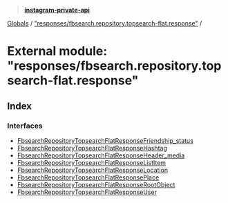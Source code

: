 > **[instagram-private-api](../README.md)**

[Globals](../README.md) / ["responses/fbsearch.repository.topsearch-flat.response"](_responses_fbsearch_repository_topsearch_flat_response_.md) /

# External module: "responses/fbsearch.repository.topsearch-flat.response"

## Index

### Interfaces

* [FbsearchRepositoryTopsearchFlatResponseFriendship_status](../interfaces/_responses_fbsearch_repository_topsearch_flat_response_.fbsearchrepositorytopsearchflatresponsefriendship_status.md)
* [FbsearchRepositoryTopsearchFlatResponseHashtag](../interfaces/_responses_fbsearch_repository_topsearch_flat_response_.fbsearchrepositorytopsearchflatresponsehashtag.md)
* [FbsearchRepositoryTopsearchFlatResponseHeader_media](../interfaces/_responses_fbsearch_repository_topsearch_flat_response_.fbsearchrepositorytopsearchflatresponseheader_media.md)
* [FbsearchRepositoryTopsearchFlatResponseListItem](../interfaces/_responses_fbsearch_repository_topsearch_flat_response_.fbsearchrepositorytopsearchflatresponselistitem.md)
* [FbsearchRepositoryTopsearchFlatResponseLocation](../interfaces/_responses_fbsearch_repository_topsearch_flat_response_.fbsearchrepositorytopsearchflatresponselocation.md)
* [FbsearchRepositoryTopsearchFlatResponsePlace](../interfaces/_responses_fbsearch_repository_topsearch_flat_response_.fbsearchrepositorytopsearchflatresponseplace.md)
* [FbsearchRepositoryTopsearchFlatResponseRootObject](../interfaces/_responses_fbsearch_repository_topsearch_flat_response_.fbsearchrepositorytopsearchflatresponserootobject.md)
* [FbsearchRepositoryTopsearchFlatResponseUser](../interfaces/_responses_fbsearch_repository_topsearch_flat_response_.fbsearchrepositorytopsearchflatresponseuser.md)